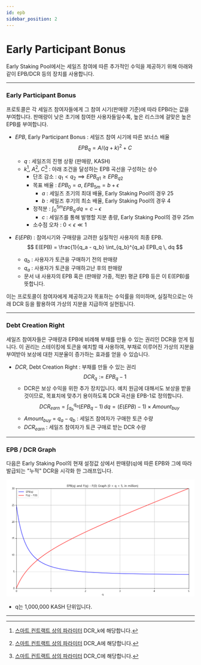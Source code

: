 ```yaml
---
id: epb
sidebar_position: 2
---
```


# Early Participant Bonus

Early Staking Pool에서는 세일즈 참여에 따른 추가적인 수익을 제공하기 위해 아래와 같이 EPB/DCR 등의 장치를 사용합니다.

---

### Early Participant Bonus

<!-- 이 문서에서는 편의상 세일즈(토큰 판매)를 다음과 같이 구분하여 분류합니다. 

+ Token Sales Stage
    + 초기 세일즈 : 프로젝트가 가동되기 위한 최소 조건인, 최초 5,000,000개 까지의 KASH 판매
    + 추가 세일즈 : 초기 세일즈 이후 5,000,000개의 KASH 판매. 즉, 5,000,001번째 ~ 10,000,000번째 KASH 판매까지
    + 기타 발행량 : 시장 상황에 따라 PoL 혹은 RBS에 의한 가격 안정화를 위해 채권 시장을 통해 발행한 KASH

Early Staking Pool은 이 중 더 불확실성이 높고, 프로젝트에 보다 큰 공헌을 한 초기 세일즈 참여자들에 대해 최대한의 보상 분배를, 추가 세일즈 참여자에게도 합리적인 수준의 보상을 지급 하는 것에 초점을 두고 설계 되었습니다. -->

프로토콜은 각 세일즈 참여자들에게 그 참여 시기(판매량 기준)에 따라 EPB라는 값을 부여합니다. 판매량이 낮은 초기에 참여한 사용자들일수록, 높은 리스크에 걸맞은 높은 EPB를 부여합니다.

+ $EPB$, Early Participant Bonus : 세일즈 참여 시기에 따른 보너스 배율
    $$
    EPB_{q} = A / (q + k)^2 + C
    $$
    + $q$ : 세일즈의 진행 상황 (판매량, KASH)
    + $k$[^DCR_k], $A$[^DCR_A], $C$[^DCR_C] : 아래 조건을 달성하는 EPB 곡선을 구성하는 상수
        + 단조 감소 : $q_1<q_2 \implies EPB_{q1} \ge EPB_{q2}$
        + 목표 배율 : $EPB_0 = a$, $EPB_{5m} = b + \epsilon$
            + $a$ : 세일즈 초기의 최대 배율, Early Staking Pool의 경우 25
            + $b$ : 세일즈 후기의 최소 배율, Early Staking Pool의 경우 4
        + 정적분 : $\int_{0}^{5m} EPB_q \, dq = c - \epsilon$
            + $c$ : 세일즈를 통해 발행할 지분 총량, Early Staking Pool의 경우 25m
        + 소수점 오차 : $0< \epsilon ≪ 1$
    
+ $E(EPB)$ : 참여시기와 구매량을 고려한 실질적인 사용자의 최종 EPB.
    $$
    E(EPB) = \frac{1}{q_a - q_b} \int_{q_b}^{q_a} EPB_q \, dq
    $$
    + $q_b$ : 사용자가 토큰을 구매하기 전의 판매량
    + $q_a$ : 사용자가 토큰을 구매하고난 후의 판매량
    + 문서 내 사용자의 EPB 혹은 (판매량 가중, 적분) 평균 EPB 등은 이 E(EPB)를 뜻합니다.

이는 프로토콜이 참여자에게 제공하고자 목표하는 수익률을 의미하며, 실질적으로는 아래 DCR 등을 활용하여 가상의 지분을 지급하여 실현됩니다.

---

### Debt Creation Right

세일즈 참여자들은 구매량과 EPB에 비례해 부채를 만들 수 있는 권리인 DCR을 얻게 됩니다. 이 권리는 스테이킹에 토큰을 예치할 때 사용하여, 부채로 이루어진 가상의 지분을 부여받아 보상에 대한 지분율이 증가하는 효과를 얻을 수 있습니다.

+ $DCR$, Debt Creation Right : 부채를 만들 수 있는 권리
    $$
    DCR_q := EPB_q - 1
    $$
    + DCR은 보상 수익을 위한 추가 장치입니다. 예치 원금에 대해서도 보상을 받을 것이므로, 목표치에 맞추기 용이하도록 DCR 곡선을 EPB-1로 정의합니다.
    $$
    DCR_{earn} = \int_{q_b}^{q_a} (EPB_q - 1) \, dq = (E(EPB) - 1) \times Amount_{buy}
    $$
    + $Amount_{buy}$ = $q_a - q_b$ : 세일즈 참여자가 구매한 토큰 수량
    + $DCR_{earn}$ : 세일즈 참여자가 토큰 구매로 받는 DCR 수량

<!-- 📌 추가 세일즈 참여자의 경우 현재의 Early Staking Pool에서 DCR을 행사할 기회가 없을 수 있습니다. 아래 Priority Reservation 파트를 반드시 참고하세요. -->

---

### EPB / DCR Graph

다음은 Early Staking Pool의 현재 설정값 상에서 판매량(q)에 따른 EPB와 그에 따라 발급되는 "누적" DCR을 시각화 한 그래프입니다.

![KASH EPB Graph](/img/kash_staking_epb.png)

+ q는 1,000,000 KASH 단위입니다.

---

[^DCR_k]: [스마트 컨트랙트 상의 파라미터](/tech/deployment/config-initial) DCR_k에 해당합니다.
[^DCR_A]: [스마트 컨트랙트 상의 파라미터](/tech/deployment/config-initial) DCR_A에 해당합니다.
[^DCR_C]: [스마트 컨트랙트 상의 파라미터](/tech/deployment/config-initial) DCR_C에 해당합니다.